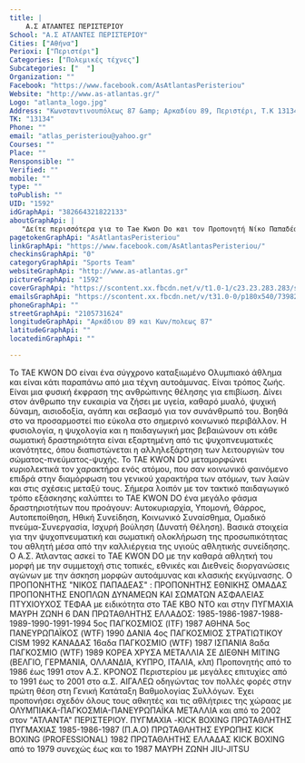 ```yaml
---
title: |
    Α.Σ ΑΤΛΑΝΤΕΣ ΠΕΡΙΣΤΕΡΙΟΥ
School: "Α.Σ ΑΤΛΑΝΤΕΣ ΠΕΡΙΣΤΕΡΙΟΥ"
Cities: ["Αθήνα"]
Perioxi: ["Περιστέρι"]
Categories: ["Πολεμικές τέχνες"]
Subcategories: ["  "]
Organization: ""
Facebook: "https://www.facebook.com/AsAtlantasPeristeriou"
Website: "http://www.as-atlantas.gr/"
Logo: "atlanta_logo.jpg"
Address: "Κωνσταντινουπόλεως 87 &amp; Αρκαδίου 89, Περιστέρι, Τ.Κ 13134"
TK: "13134"
Phone: ""
email: "atlas_peristeriou@yahoo.gr"
Courses: ""
Place: ""
Rensponsible: ""
Verified: ""
mobile: ""
type: ""
toPublish: ""
UID: "1592"
idGraphApi: "382664321822133"
aboutGraphApi: | 
   "Δείτε περισσότερα για το Tae Kwon Do και τον Προπονητή Νίκο Παπαδέα"
pagetokenGraphApi: "AsAtlantasPeristeriou"
linkGraphApi: "https://www.facebook.com/AsAtlantasPeristeriou/"
checkinsGraphApi: "0"
categoryGraphApi: "Sports Team"
websiteGraphApi: "http://www.as-atlantas.gr"
pictureGraphApi: "1592"
coverGraphApi: "https://scontent.xx.fbcdn.net/v/t1.0-1/c23.23.283.283/s50x50/205487_382666391821926_2075651628_n.jpg?oh=fc1d247b0ad9e1ef8582a464f12fe6b6&amp;oe=5B45365F"
emailsGraphApi: "https://scontent.xx.fbcdn.net/v/t31.0-0/p180x540/739827_399528040135761_1910028345_o.jpg?oh=369974c48528d54b9243cc778ad67522&amp;oe=5B01CF78"
phoneGraphApi: ""
streetGraphApi: "2105731624"
longitudeGraphApi: "Αρκάδιου 89 και Κων/πολεως 87"
latitudeGraphApi: ""
locatedinGraphApi: ""

---
```


Το TAE KWON DO είναι ένα σύγχρονο καταξιωμένο Ολυμπιακό άθλημα και είναι κάτι παραπάνω από μια τέχνη αυτοάμυνας. Είναι τρόπος ζωής. Είναι μια φυσική έκφραση της ανθρώπινης θέλησης για επιβίωση. Δίνει στον άνθρωπο την ευκαιρία να ζήσει με υγεία, καθαρό μυαλό, ψυχική δύναμη, αισιοδοξία, αγάπη και σεβασμό για τον συνάνθρωπό του. Βοηθά στο να προσαρμοστεί πιο εύκολα στο σημερινό κοινωνικό περιβάλλον. Η φυσιολογία, η ψυχολογία και η παιδαγωγική μας βεβαιώνουν οτι κάθε σωματική δραστηριότητα είναι εξαρτημένη από τις ψυχοπνευματικές ικανότητες, όπου διαπιστώνεται η αλληλεξάρτηση των λειτουργιών του σώματος-πνεύματος-ψυχής. Το TAE KWON DO μεταμορφώνει κυριολεκτικά τον χαρακτήρα ενός ατόμου, που σαν κοινωνικό φαινόμενο επιδρά στην διαμόρφωση του γενικού χαρακτήρα των ατόμων, των λαών και στις σχέσεις μεταξύ τους. Σήμερα λοιπόν με τον τακτικό παιδαγωγικό τρόπο εξάσκησης καλύπτει το TAE KWON DO ένα μεγάλο φάσμα δραστηριοτήτων που προάγουν: Αυτοκυριαρχία, Υπομονή, Θάρρος, Αυτοπεποίθηση, Ηθική Συνείδηση, Κοινωνικό Συναίσθημα, Ομαδικό πνεύμα-Συνεργασία, Ισχυρή βούληση (Δυνατή Θέληση). Βασικά στοιχεία για την ψυχοπνευματική και σωματική ολοκλήρωση της προσωπικότητας του αθλητή μέσα από την καλλιέργεια της υγιούς αθλητικής συνείδησης. O Α.Σ. Άτλαντας ασκεί το TAE KWON DO με την καθαρά αθλητκή του μορφή με την συμμετοχή στις τοπικές, εθνικές και Διεθνείς διοργανώσεις αγώνων με την άσκηση μορφών αυτοάμυνας και κλασικής εκγύμνασης. Ο ΠΡΟΠΟΝΗΤΗΣ &quot;ΝΙΚΟΣ ΠΑΠΑΔΕΑΣ&quot; : ΠΡΟΠΟΝΗΤΗΣ ΕΘΝΙΚΗΣ ΟΜΑΔΑΣ ΠΡΟΠΟΝΗΤΗΣ ΕΝΟΠΛΩΝ ΔΥΝΑΜΕΩΝ ΚΑΙ ΣΩΜΑΤΩΝ ΑΣΦΑΛΕΙΑΣ ΠΤΥΧΙΟΥΧΟΣ ΤΕΦΑΑ με ειδικότητα στο ΤΑΕ ΚΒΟ ΝΤΟ και στην ΠΥΓΜΑΧΙΑ ΜΑΥΡΗ ΖΩΝΗ 6 DAN ΠΡΩΤΑΘΛΗΤΗΣ ΕΛΛΑΔΟΣ: 1985-1986-1987-1988-1989-1990-1991-1994 5ος ΠΑΓΚΟΣΜΙΟΣ (ITF) 1987 ΑΘΗΝΑ 5ος ΠΑΝΕΥΡΩΠΑΪΚΟΣ (WTF) 1990 ΔΑΝΙΑ 4ος ΠΑΓΚΟΣΜΙΟΣ ΣΤΡΑΤΙΩΤΙΚΟΥ CISM 1992 ΚΑΝΑΔΑΣ 16αδα ΠΑΓΚΟΣΜΙΟ (WTF) 1987 ΙΣΠΑΝΙΑ 8αδα ΠΑΓΚΟΣΜΙΟ (WTF) 1989 ΚΟΡΕΑ ΧΡΥΣΑ ΜΕΤΑΛΛΙΑ ΣΕ ΔΙΕΘΝΗ MITING (ΒΕΛΓΙΟ, ΓΕΡΜΑΝΙΑ, ΟΛΛΑΝΔΙΑ, ΚΥΠΡΟ, ΙΤΑΛΙΑ, κλπ) Προπονητής από το 1986 έως 1991 στον Α.Σ. ΚΡΟΝΟΣ Περιστερίου με μεγάλες επιτυχίες από το 1991 έως το 2001 στο α.Σ. ΑΙΓΑΛΕΩ οδηγώντας τον πολλές φορές στην πρώτη θέση στη Γενική Κατάταξη Βαθμολογίας Συλλόγων. Έχει προπονήσει σχεδόν όλους τους αθκητές και τις αθλήτριες της χώραας με ΟΛΥΜΠΙΑΚΑ-ΠΑΓΚΟΣΜΙΑ-ΠΑΝΕΥΡΩΠΑΪΚΑ ΜΕΤΑΛΛΙΑ και από το 2002 στον &quot;ΑΤΛΑΝΤΑ&quot; ΠΕΡΙΣΤΕΡΙΟΥ. ΠΥΓΜΑΧΙΑ -KICK BOXING ΠΡΩΤΑΘΛΗΤΗΣ ΠΥΓΜΑΧΙΑΣ 1985-1986-1987 (Π.Α.Ο) ΠΡΩΤΑΘΛΗΤΗΣ ΕΥΡΩΠΗΣ KICK BOXING (PROFESSIONAL) 1982 ΠΡΩΤΑΘΛΗΤΗΣ ΕΛΛΑΔAΣ KICK BOXING από το 1979 συνεχώς έως και το 1987 ΜΑΥΡΗ ΖΩΝΗ JIU-JITSU 

